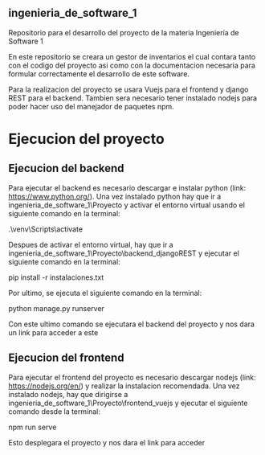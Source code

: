 ## ingenieria_de_software_1
Repositorio para el desarrollo del proyecto de la materia Ingeniería de Software 1

En este repositorio se creara un gestor de inventarios el cual contara tanto con el codigo del proyecto asi como con la documentacion necesaria para formular correctamente el desarrollo de este software. 

Para la realizacion del proyecto se usara Vuejs para el frontend y django REST para el backend. Tambien sera necesario tener instalado nodejs para poder hacer uso del manejador de paquetes npm.

# Ejecucion del proyecto

## Ejecucion del backend 

Para ejecutar el backend es necesario descargar e instalar python (link: https://www.python.org/). Una vez instalado python hay que ir a ingenieria_de_software_1\Proyecto y activar el entorno virtual usando el siguiente comando en la terminal:  

.\venv\Scripts\activate  

Despues de activar el entorno virtual, hay que ir a ingenieria_de_software_1\Proyecto\backend_djangoREST y ejecutar el siguiente comando en la terminal:

pip install -r instalaciones.txt  

Por ultimo, se ejecuta el siguiente comando en la terminal:

python manage.py runserver  

Con este ultimo comando se ejecutara el backend del proyecto y nos dara un link para acceder a este

## Ejecucion del frontend

Para ejecutar el frontend del proyecto es necesario descargar nodejs (link: https://nodejs.org/en/) y realizar la instalacion recomendada. Una vez instalado nodejs, hay que dirigirse a ingenieria_de_software_1\Proyecto\frontend_vuejs y ejecutar el siguiente comando desde la terminal: 

npm run serve  

Esto desplegara el proyecto y nos dara el link para acceder
